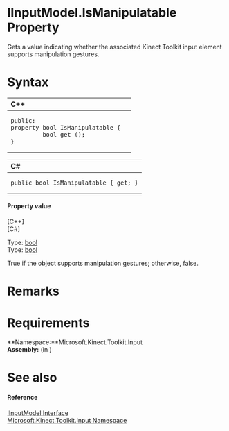 IInputModel.IsManipulatable Property  
====================================  

Gets a value indicating whether the associated Kinect Toolkit input element supports manipulation gestures. <span id="syntaxSection"></span>

Syntax  
======  

<table>
<colgroup>
<col width="100%" />
</colgroup>
<thead>
<tr class="header">
<th align="left">C++</th>
</tr>
</thead>
<tbody>
<tr class="odd">
<td align="left"><pre><code>public:  
property bool IsManipulatable {  
         bool get ();  
}</code></pre></td>
</tr>
</tbody>
</table>

<table>
<colgroup>
<col width="100%" />
</colgroup>
<thead>
<tr class="header">
<th align="left">C#</th>
</tr>
</thead>
<tbody>
<tr class="odd">
<td align="left"><pre><code>public bool IsManipulatable { get; }</code></pre></td>
</tr>
</tbody>
</table>

<span id="ID4ES"></span>
#### Property value  

[C++]   
 [C\#]   

Type: [bool](http://msdn.microsoft.com/en-us/library/hh755815.aspx)  
Type: [bool](http://msdn.microsoft.com/en-us/library/system.boolean.aspx)  

True if the object supports manipulation gestures; otherwise, false.  

<span id="remarks"></span>

Remarks  
=======  

<span id="requirements"></span>

Requirements  
============  

**Namespace:**Microsoft.Kinect.Toolkit.Input  
**Assembly:** (in )  

<span id="ID4ECB"></span>

See also  
========  

<span id="ID4EEB"></span>
#### Reference  

[IInputModel Interface](../../IInputModel_Interface.md)  
 [Microsoft.Kinect.Toolkit.Input Namespace](../../../Kinect.Toolkit.Input.md)  



<!--Please do not edit the data in the comment block below.-->
<!--
TOCTitle : IsManipulatable Property
RLTitle : IInputModel.IsManipulatable Property
KeywordK : IsManipulatable property
KeywordK : IInputModel.IsManipulatable property
KeywordF : Microsoft.Kinect.Toolkit.Input.IInputModel.IsManipulatable
KeywordF : IInputModel.IsManipulatable
KeywordF : IsManipulatable
KeywordF : Microsoft.Kinect.Toolkit.Input.IInputModel.IsManipulatable
KeywordA : P:Microsoft.Kinect.Toolkit.Input.IInputModel.IsManipulatable
AssetID : P:Microsoft.Kinect.Toolkit.Input.IInputModel.IsManipulatable
Locale : en-us
CommunityContent : 1
APIType : Managed
APILocation : 
APIName : Microsoft.Kinect.Toolkit.Input.IInputModel.IsManipulatable
TargetOS : Windows
TopicType : kbSyntax
DevLang : VB
DevLang : CSharp
DevLang : JavaScript
DevLang : C++
DocSet : K4Wv2
ProjType : K4Wv2Proj
Technology : Kinect for Windows
Product : Kinect for Windows SDK v2
productversion : 20
-->
